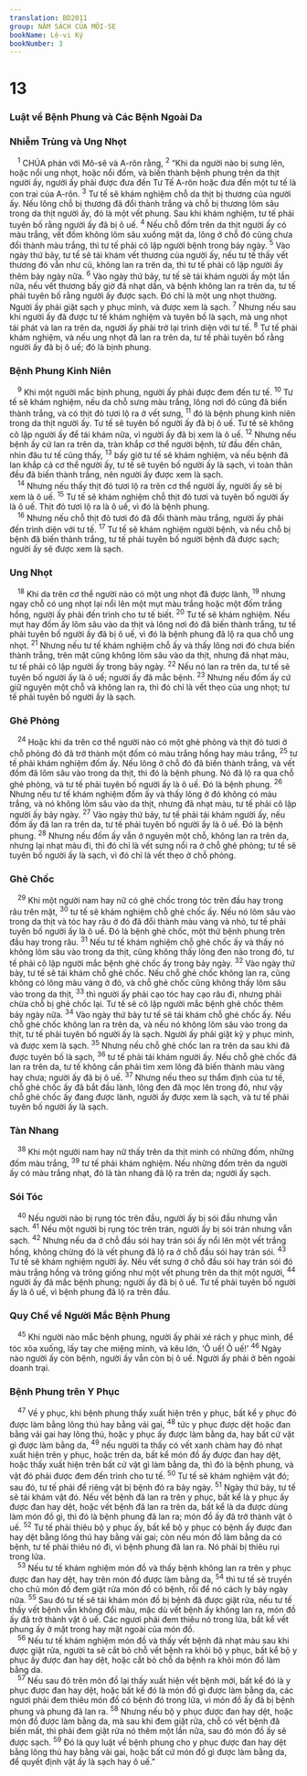 ```yaml
---
translation: BD2011
group: NĂM SÁCH CỦA MÔI-SE
bookName: Lê-vi Ký 
bookNumber: 3
---
```


<div class="title"><h1>13</h1><h3>Luật về Bệnh Phung và Các Bệnh Ngoài Da </h3><h3>Nhiễm Trùng và Ung Nhọt</h3></div>
<span class="verse le_13_1"> <sup>1</sup> CHÚA phán với Mô-sê và A-rôn rằng, </span>
<span class="verse le_13_2"><sup>2</sup> “Khi da người nào bị sưng lên, hoặc nổi ung nhọt, hoặc nổi đốm, và biến thành bệnh phung trên da thịt người ấy, người ấy phải được đưa đến Tư Tế A-rôn hoặc đưa đến một tư tế là con trai của A-rôn. </span>
<span class="verse le_13_3"><sup>3</sup> Tư tế sẽ khám nghiệm chỗ da thịt bị thương của người ấy. Nếu lông chỗ bị thương đã đổi thành trắng và chỗ bị thương lõm sâu trong da thịt người ấy, đó là một vết phung. Sau khi khám nghiệm, tư tế phải tuyên bố rằng người ấy đã bị ô uế. </span>
<span class="verse le_13_4"><sup>4</sup> Nếu chỗ đốm trên da thịt người ấy có màu trắng, vết đốm không lõm sâu xuống mặt da, lông ở chỗ đó cũng chưa đổi thành màu trắng, thì tư tế phải cô lập người bệnh trong bảy ngày.</span>
<span class="verse le_13_5"><sup>5</sup> Vào ngày thứ bảy, tư tế sẽ tái khám vết thương của người ấy, nếu tư tế thấy vết thương đó vẫn như cũ, không lan ra trên da, thì tư tế phải cô lập người ấy thêm bảy ngày nữa. </span>
<span class="verse le_13_6"><sup>6</sup> Vào ngày thứ bảy, tư tế sẽ tái khám người ấy một lần nữa, nếu vết thương bấy giờ đã nhạt dần, và bệnh không lan ra trên da, tư tế phải tuyên bố rằng người ấy được sạch. Ðó chỉ là một ung nhọt thường. Người ấy phải giặt sạch y phục mình, và được xem là sạch. </span>
<span class="verse le_13_7"><sup>7</sup> Nhưng nếu sau khi người ấy đã được tư tế khám nghiệm và tuyên bố là sạch, mà ung nhọt tái phát và lan ra trên da, người ấy phải trở lại trình diện với tư tế. </span>
<span class="verse le_13_8"><sup>8</sup> Tư tế phải khám nghiệm, và nếu ung nhọt đã lan ra trên da, tư tế phải tuyên bố rằng người ấy đã bị ô uế; đó là bịnh phung.<br/></span>
<div class="title"><h3>Bệnh Phung Kinh Niên</h3></div>
<span class="verse le_13_9"> <sup>9</sup> Khi một người mắc bịnh phung, người ấy phải được đem đến tư tế. </span>
<span class="verse le_13_10"><sup>10</sup> Tư tế sẽ khám nghiệm, nếu da chỗ sưng màu trắng, lông nơi đó cũng đã biến thành trắng, và có thịt đỏ tươi lộ ra ở vết sưng, </span>
<span class="verse le_13_11"><sup>11</sup> đó là bệnh phung kinh niên trong da thịt người ấy. Tư tế sẽ tuyên bố người ấy đã bị ô uế. Tư tế sẽ không cô lập người ấy để tái khám nữa, vì người ấy đã bị xem là ô uế. </span>
<span class="verse le_13_12"><sup>12</sup> Nhưng nếu bệnh ấy cứ lan ra trên da, tràn khắp cơ thể người bệnh, từ đầu đến chân, nhìn đâu tư tế cũng thấy, </span>
<span class="verse le_13_13"><sup>13</sup> bấy giờ tư tế sẽ khám nghiệm, và nếu bệnh đã lan khắp cả cơ thể người ấy, tư tế sẽ tuyên bố người ấy là sạch, vì toàn thân đều đã biến thành trắng, nên người ấy được xem là sạch.<br/></span>
<span class="verse le_13_14"> <sup>14</sup> Nhưng nếu thấy thịt đỏ tươi lộ ra trên cơ thể người ấy, người ấy sẽ bị xem là ô uế. </span>
<span class="verse le_13_15"><sup>15</sup> Tư tế sẽ khám nghiệm chỗ thịt đỏ tươi và tuyên bố người ấy là ô uế. Thịt đỏ tươi lộ ra là ô uế, vì đó là bệnh phung.<br/></span>
<span class="verse le_13_16"> <sup>16</sup> Nhưng nếu chỗ thịt đỏ tươi đó đã đổi thành màu trắng, người ấy phải đến trình diện với tư tế. </span>
<span class="verse le_13_17"><sup>17</sup> Tư tế sẽ khám nghiệm người bệnh, và nếu chỗ bị bệnh đã biến thành trắng, tư tế phải tuyên bố người bệnh đã được sạch; người ấy sẽ được xem là sạch.<br/></span>
<div class="title"><h3>Ung Nhọt</h3></div>
<span class="verse le_13_18"> <sup>18</sup> Khi da trên cơ thể người nào có một ung nhọt đã được lành, </span>
<span class="verse le_13_19"><sup>19</sup> nhưng ngay chỗ có ung nhọt lại nổi lên một mụt màu trắng hoặc một đốm trắng hồng, người ấy phải đến trình cho tư tế biết. </span>
<span class="verse le_13_20"><sup>20</sup> Tư tế sẽ khám nghiệm. Nếu mụt hay đốm ấy lõm sâu vào da thịt và lông nơi đó đã biến thành trắng, tư tế phải tuyên bố người ấy đã bị ô uế, vì đó là bệnh phung đã lộ ra qua chỗ ung nhọt. </span>
<span class="verse le_13_21"><sup>21</sup> Nhưng nếu tư tế khám nghiệm chỗ ấy và thấy lông nơi đó chưa biến thành trắng, trên mặt cũng không lõm sâu vào da thịt, nhưng đã nhạt màu, tư tế phải cô lập người ấy trong bảy ngày. </span>
<span class="verse le_13_22"><sup>22</sup> Nếu nó lan ra trên da, tư tế sẽ tuyên bố người ấy là ô uế; người ấy đã mắc bệnh. </span>
<span class="verse le_13_23"><sup>23</sup> Nhưng nếu đốm ấy cứ giữ nguyên một chỗ và không lan ra, thì đó chỉ là vết thẹo của ung nhọt; tư tế phải tuyên bố người ấy là sạch.<br/></span>
<div class="title"><h3>Ghẻ Phỏng</h3></div>
<span class="verse le_13_24"> <sup>24</sup> Hoặc khi da trên cơ thể người nào có một ghẻ phỏng và thịt đỏ tươi ở chỗ phỏng đó đã trở thành một đốm có màu trắng hồng hay màu trắng, </span>
<span class="verse le_13_25"><sup>25</sup> tư tế phải khám nghiệm đốm ấy. Nếu lông ở chỗ đó đã biến thành trắng, và vết đốm đã lõm sâu vào trong da thịt, thì đó là bệnh phung. Nó đã lộ ra qua chỗ ghẻ phỏng, và tư tế phải tuyên bố người ấy là ô uế. Ðó là bệnh phung. </span>
<span class="verse le_13_26"><sup>26</sup> Nhưng nếu tư tế khám nghiệm đốm ấy và thấy lông ở đó không có màu trắng, và nó không lõm sâu vào da thịt, nhưng đã nhạt màu, tư tế phải cô lập người ấy bảy ngày. </span>
<span class="verse le_13_27"><sup>27</sup> Vào ngày thứ bảy, tư tế phải tái khám người ấy, nếu đốm ấy đã lan ra trên da, tư tế phải tuyên bố người ấy là ô uế. Ðó là bệnh phung. </span>
<span class="verse le_13_28"><sup>28</sup> Nhưng nếu đốm ấy vẫn ở nguyên một chỗ, không lan ra trên da, nhưng lại nhạt màu đi, thì đó chỉ là vết sưng nổi ra ở chỗ ghẻ phỏng; tư tế sẽ tuyên bố người ấy là sạch, vì đó chỉ là vết thẹo ở chỗ phỏng.<br/></span>
<div class="title"><h3>Ghẻ Chốc</h3></div>
<span class="verse le_13_29"> <sup>29</sup> Khi một người nam hay nữ có ghẻ chốc trong tóc trên đầu hay trong râu trên mặt, </span>
<span class="verse le_13_30"><sup>30</sup> tư tế sẽ khám nghiệm chỗ ghẻ chốc ấy. Nếu nó lõm sâu vào trong da thịt và tóc hay râu ở đó đã đổi thành màu vàng và nhỏ, tư tế phải tuyên bố người ấy là ô uế. Ðó là bệnh ghẻ chốc, một thứ bệnh phung trên đầu hay trong râu. </span>
<span class="verse le_13_31"><sup>31</sup> Nếu tư tế khám nghiệm chỗ ghẻ chốc ấy và thấy nó không lõm sâu vào trong da thịt, cũng không thấy lông đen nào trong đó, tư tế phải cô lập người mắc bệnh ghẻ chốc ấy trong bảy ngày. </span>
<span class="verse le_13_32"><sup>32</sup> Vào ngày thứ bảy, tư tế sẽ tái khám chỗ ghẻ chốc. Nếu chỗ ghẻ chốc không lan ra, cũng không có lông màu vàng ở đó, và chỗ ghẻ chốc cũng không thấy lõm sâu vào trong da thịt, </span>
<span class="verse le_13_33"><sup>33</sup> thì người ấy phải cạo tóc hay cạo râu đi, nhưng phải chừa chỗ bị ghẻ chốc lại. Tư tế sẽ cô lập người mắc bệnh ghẻ chốc thêm bảy ngày nữa. </span>
<span class="verse le_13_34"><sup>34</sup> Vào ngày thứ bảy tư tế sẽ tái khám chỗ ghẻ chốc ấy. Nếu chỗ ghẻ chốc không lan ra trên da, và nếu nó không lõm sâu vào trong da thịt, tư tế phải tuyên bố người ấy là sạch. Người ấy phải giặt kỹ y phục mình, và được xem là sạch. </span>
<span class="verse le_13_35"><sup>35</sup> Nhưng nếu chỗ ghẻ chốc lan ra trên da sau khi đã được tuyên bố là sạch, </span>
<span class="verse le_13_36"><sup>36</sup> tư tế phải tái khám người ấy. Nếu chỗ ghẻ chốc đã lan ra trên da, tư tế không cần phải tìm xem lông đã biến thành màu vàng hay chưa; người ấy đã bị ô uế. </span>
<span class="verse le_13_37"><sup>37</sup> Nhưng nếu theo sự thẩm định của tư tế, chỗ ghẻ chốc ấy đã bắt đầu lành, lông đen đã mọc lên trong đó, như vậy chỗ ghẻ chốc ấy đang được lành, người ấy được xem là sạch, và tư tế phải tuyên bố người ấy là sạch.<br/></span>
<div class="title"><h3>Tàn Nhang</h3></div>
<span class="verse le_13_38"> <sup>38</sup> Khi một người nam hay nữ thấy trên da thịt mình có những đốm, những đốm màu trắng, </span>
<span class="verse le_13_39"><sup>39</sup> tư tế phải khám nghiệm. Nếu những đốm trên da người ấy có màu trắng nhạt, đó là tàn nhang đã lộ ra trên da; người ấy sạch.<br/></span>
<div class="title"><h3>Sói Tóc</h3></div>
<span class="verse le_13_40"> <sup>40</sup> Nếu người nào bị rụng tóc trên đầu, người ấy bị sói đầu nhưng vẫn sạch. </span>
<span class="verse le_13_41"><sup>41</sup> Nếu một người bị rụng tóc trên trán, người ấy bị sói trán nhưng vẫn sạch. </span>
<span class="verse le_13_42"><sup>42</sup> Nhưng nếu da ở chỗ đầu sói hay trán sói ấy nổi lên một vết trắng hồng, không chừng đó là vết phung đã lộ ra ở chỗ đầu sói hay trán sói. </span>
<span class="verse le_13_43"><sup>43</sup> Tư tế sẽ khám nghiệm người ấy. Nếu vết sưng ở chỗ đầu sói hay trán sói đó màu trắng hồng và trông giống như một vết phung trên da thịt một người, </span>
<span class="verse le_13_44"><sup>44</sup> người ấy đã mắc bệnh phung; người ấy đã bị ô uế. Tư tế phải tuyên bố người ấy là ô uế, vì bệnh phung đã lộ ra trên đầu.<br/></span>
<div class="title"><h3>Quy Chế về Người Mắc Bệnh Phung</h3></div>
<span class="verse le_13_45"> <sup>45</sup> Khi người nào mắc bệnh phung, người ấy phải xé rách y phục mình, để tóc xõa xuống, lấy tay che miệng mình, và kêu lớn, ‘Ô uế! Ô uế!’ </span>
<span class="verse le_13_46"><sup>46</sup> Ngày nào người ấy còn bệnh, người ấy vẫn còn bị ô uế. Người ấy phải ở bên ngoài doanh trại.<br/></span>
<div class="title"><h3>Bệnh Phung trên Y Phục</h3></div>
<span class="verse le_13_47"> <sup>47</sup> Về y phục, khi bệnh phung thấy xuất hiện trên y phục, bất kể y phục đó được làm bằng lông thú hay bằng vải gai, </span>
<span class="verse le_13_48"><sup>48</sup> tức y phục được dệt hoặc đan bằng vải gai hay lông thú, hoặc y phục ấy được làm bằng da, hay bất cứ vật gì được làm bằng da, </span>
<span class="verse le_13_49"><sup>49</sup> nếu người ta thấy có vết xanh chàm hay đỏ nhạt xuất hiện trên y phục, hoặc trên da, bất kể món đồ ấy được đan hay dệt, hoặc thấy xuất hiện trên bất cứ vật gì làm bằng da, thì đó là bệnh phung, và vật đó phải được đem đến trình cho tư tế. </span>
<span class="verse le_13_50"><sup>50</sup> Tư tế sẽ khám nghiệm vật đó; sau đó, tư tế phải để riêng vật bị bệnh đó ra bảy ngày. </span>
<span class="verse le_13_51"><sup>51</sup> Ngày thứ bảy, tư tế sẽ tái khám vật đó. Nếu vết bệnh đã lan ra trên y phục, bất kể là y phục ấy được đan hay dệt, hoặc vết bệnh đã lan ra trên da, bất kể là da được dùng làm món đồ gì, thì đó là bệnh phung đã lan ra; món đồ ấy đã trở thành vật ô uế. </span>
<span class="verse le_13_52"><sup>52</sup> Tư tế phải thiêu bộ y phục ấy, bất kể bộ y phục có bệnh ấy được đan hay dệt bằng lông thú hay bằng vải gai; còn nếu món đồ làm bằng da có bệnh, tư tế phải thiêu nó đi, vì bệnh phung đã lan ra. Nó phải bị thiêu rụi trong lửa.<br/></span>
<span class="verse le_13_53"> <sup>53</sup> Nếu tư tế khám nghiệm món đồ và thấy bệnh không lan ra trên y phục được đan hay dệt, hay trên món đồ được làm bằng da, </span>
<span class="verse le_13_54"><sup>54</sup> thì tư tế sẽ truyền cho chủ món đồ đem giặt rửa món đồ có bệnh, rồi để nó cách ly bảy ngày nữa. </span>
<span class="verse le_13_55"><sup>55</sup> Sau đó tư tế sẽ tái khám món đồ bị bệnh đã được giặt rửa, nếu tư tế thấy vết bệnh vẫn không đổi màu, mặc dù vết bệnh ấy không lan ra, món đồ ấy đã trở thành vật ô uế. Các ngươi phải đem thiêu nó trong lửa, bất kể vết phung ấy ở mặt trong hay mặt ngoài của món đồ.<br/></span>
<span class="verse le_13_56"> <sup>56</sup> Nếu tư tế khám nghiệm món đồ và thấy vết bệnh đã nhạt màu sau khi được giặt rửa, người ta sẽ cắt bỏ chỗ vết bệnh ra khỏi bộ y phục, bất kể bộ y phục ấy được đan hay dệt, hoặc cắt bỏ chỗ da bệnh ra khỏi món đồ làm bằng da. <br/></span>
<span class="verse le_13_57"> <sup>57</sup> Nếu sau đó trên món đồ lại thấy xuất hiện vết bệnh mới, bất kể đó là y phục được đan hay dệt, hoặc bất kể đó là món đồ gì được làm bằng da, các ngươi phải đem thiêu món đồ có bệnh đó trong lửa, vì món đồ ấy đã bị bệnh phung và phung đã lan ra. </span>
<span class="verse le_13_58"><sup>58</sup> Nhưng nếu bộ y phục được đan hay dệt, hoặc món đồ được làm bằng da, mà sau khi đem giặt rửa, chỗ có vết bệnh đã biến mất, thì phải đem giặt rửa nó thêm một lần nữa, sau đó món đồ ấy sẽ được sạch. </span>
<span class="verse le_13_59"><sup>59</sup> Ðó là quy luật về bệnh phung cho y phục được đan hay dệt bằng lông thú hay bằng vải gai, hoặc bất cứ món đồ gì được làm bằng da, để quyết định vật ấy là sạch hay ô uế.”<br/></span>
